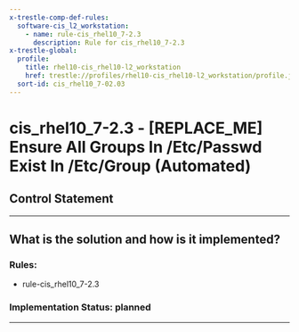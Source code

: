 ```yaml
---
x-trestle-comp-def-rules:
  software-cis_l2_workstation:
    - name: rule-cis_rhel10_7-2.3
      description: Rule for cis_rhel10_7-2.3
x-trestle-global:
  profile:
    title: rhel10-cis_rhel10-l2_workstation
    href: trestle://profiles/rhel10-cis_rhel10-l2_workstation/profile.json
  sort-id: cis_rhel10_7-02.03
---
```


# cis_rhel10_7-2.3 - \[REPLACE_ME\] Ensure All Groups In /Etc/Passwd Exist In /Etc/Group (Automated)

## Control Statement

______________________________________________________________________

## What is the solution and how is it implemented?

<!-- For implementation status enter one of: implemented, partial, planned, alternative, not-applicable -->

<!-- Note that the list of rules under ### Rules: is read-only and changes will not be captured after assembly to JSON -->

<!-- Add control implementation description here for control: cis_rhel10_7-2.3 -->

### Rules:

  - rule-cis_rhel10_7-2.3

### Implementation Status: planned

______________________________________________________________________

